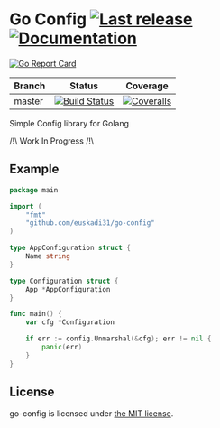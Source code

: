 Go Config [![Last release](https://img.shields.io/github/release/euskadi31/go-config.svg)](https://github.com/euskadi31/go-config/releases/latest) [![Documentation](https://godoc.org/github.com/euskadi31/go-config?status.svg)](https://godoc.org/github.com/euskadi31/go-config)
====================

[![Go Report Card](https://goreportcard.com/badge/github.com/euskadi31/go-config)](https://goreportcard.com/report/github.com/euskadi31/go-config)

| Branch  | Status | Coverage |
|---------|--------|----------|
| master  | [![Build Status](https://img.shields.io/travis/euskadi31/go-config/master.svg)](https://travis-ci.org/euskadi31/go-config) | [![Coveralls](https://img.shields.io/coveralls/euskadi31/go-config/master.svg)](https://coveralls.io/github/euskadi31/go-config?branch=master) |


Simple Config library for Golang

/!\ Work In Progress /!\

## Example

```go
package main

import (
    "fmt"
    "github.com/euskadi31/go-config"
)

type AppConfiguration struct {
    Name string
}

type Configuration struct {
    App *AppConfiguration
}

func main() {
    var cfg *Configuration

    if err := config.Unmarshal(&cfg); err != nil {
        panic(err)
    }
}

```

## License

go-config is licensed under [the MIT license](LICENSE.md).
